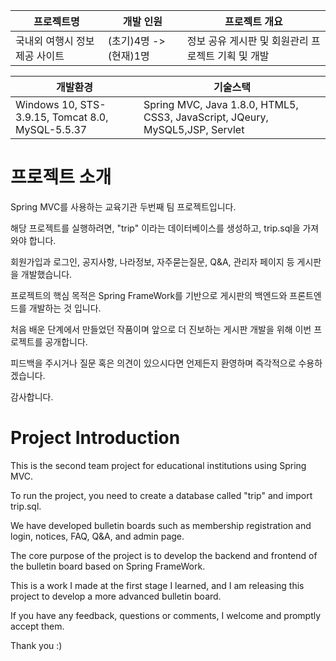

|프로젝트명|개발 인원|프로젝트 개요|
|------|---|---|
|국내외 여행시 정보 제공 사이트|(초기)4명 -> (현재)1명|정보 공유 게시판 및 회원관리 프로젝트 기획 및 개발|


|개발환경|기술스택|
|------|---|
|Windows 10, STS-3.9.15, Tomcat 8.0, MySQL-5.5.37|Spring MVC, Java 1.8.0, HTML5, CSS3, JavaScript, JQeury, MySQL5,JSP, Servlet|

# 프로젝트 소개
Spring MVC를 사용하는 교육기관 두번째 팀 프로젝트입니다. 

해당 프로젝트를 실행하려면, "trip" 이라는 데이터베이스를 생성하고, trip.sql을 가져와야 합니다.

회원가입과 로그인, 공지사항, 나라정보, 자주묻는질문, Q&A, 관리자 페이지 등 게시판을 개발했습니다.

프로젝트의 핵심 목적은 Spring FrameWork를 기반으로 게시판의 백엔드와 프론트엔드를 개발하는 것 입니다.

처음 배운 단계에서 만들었던 작품이며 앞으로 더 진보하는 게시판 개발을 위해 이번 프로젝트를 공개합니다.

피드백을 주시거나 질문 혹은 의견이 있으시다면 언제든지 환영하며 즉각적으로 수용하겠습니다.
		
감사합니다.



# Project Introduction
This is the second team project for educational institutions using Spring MVC.

To run the project, you need to create a database called "trip" and import trip.sql.

We have developed bulletin boards such as membership registration and login, notices, FAQ, Q&A, and admin page.

The core purpose of the project is to develop the backend and frontend of the bulletin board based on Spring FrameWork.

This is a work I made at the first stage I learned, and I am releasing this project to develop a more advanced bulletin board.

If you have any feedback, questions or comments, I welcome and promptly accept them.

Thank you :)
